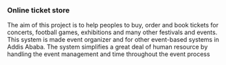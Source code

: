 ### Online ticket store
The aim of this project is to help peoples to buy, order and book tickets for concerts, football games, exhibitions and many other festivals and events. This system is made event organizer and for other event-based systems in Addis Ababa. The system simplifies a great deal of human resource by handling the event management and time throughout the event process
